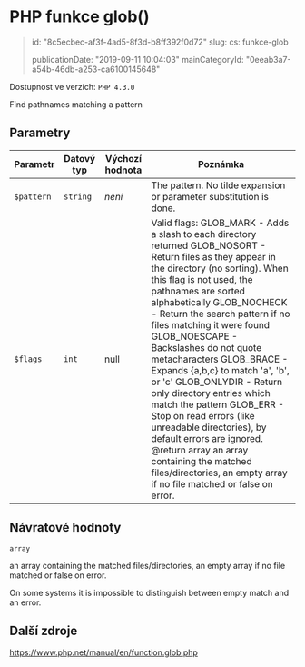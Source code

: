 PHP funkce glob()
=================

> id: "8c5ecbec-af3f-4ad5-8f3d-b8ff392f0d72"
> slug:
> 	cs: funkce-glob
>
> publicationDate: "2019-09-11 10:04:03"
> mainCategoryId: "0eeab3a7-a54b-46db-a253-ca6100145648"

Dostupnost ve verzích: `PHP 4.3.0`

Find pathnames matching a pattern


Parametry
--------------

| Parametr | Datový typ | Výchozí hodnota | Poznámka |
|-----|-----|-----|-----|
| `$pattern` | `string` | *není* | The pattern. No tilde expansion or parameter substitution is done. |
| `$flags` | `int` | null | Valid flags: GLOB_MARK - Adds a slash to each directory returned GLOB_NOSORT - Return files as they appear in the directory (no sorting). When this flag is not used, the pathnames are sorted alphabetically GLOB_NOCHECK - Return the search pattern if no files matching it were found GLOB_NOESCAPE - Backslashes do not quote metacharacters GLOB_BRACE - Expands {a,b,c} to match 'a', 'b', or 'c' GLOB_ONLYDIR - Return only directory entries which match the pattern GLOB_ERR - Stop on read errors (like unreadable directories), by default errors are ignored. @return array an array containing the matched files/directories, an empty array if no file matched or false on error. |


Návratové hodnoty
----------------

`array`

an array containing the matched files/directories, an empty array
if no file matched or false on error.
</p>
<p>
On some systems it is impossible to distinguish between empty match and an
error.

Další zdroje
------------

https://www.php.net/manual/en/function.glob.php
